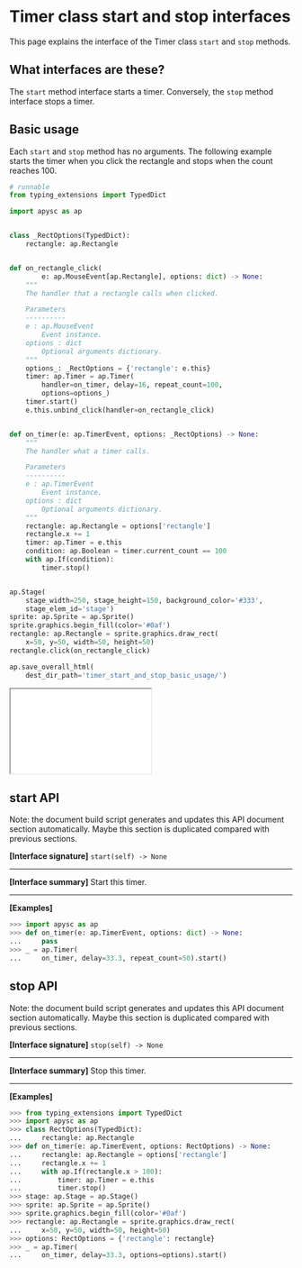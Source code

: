# Timer class start and stop interfaces

This page explains the interface of the Timer class `start` and `stop` methods.

## What interfaces are these?

The `start` method interface starts a timer. Conversely, the `stop` method interface stops a timer.

## Basic usage

Each `start` and `stop` method has no arguments. The following example starts the timer when you click the rectangle and stops when the count reaches 100.

```py
# runnable
from typing_extensions import TypedDict

import apysc as ap


class _RectOptions(TypedDict):
    rectangle: ap.Rectangle


def on_rectangle_click(
        e: ap.MouseEvent[ap.Rectangle], options: dict) -> None:
    """
    The handler that a rectangle calls when clicked.

    Parameters
    ----------
    e : ap.MouseEvent
        Event instance.
    options : dict
        Optional arguments dictionary.
    """
    options_: _RectOptions = {'rectangle': e.this}
    timer: ap.Timer = ap.Timer(
        handler=on_timer, delay=16, repeat_count=100,
        options=options_)
    timer.start()
    e.this.unbind_click(handler=on_rectangle_click)


def on_timer(e: ap.TimerEvent, options: _RectOptions) -> None:
    """
    The handler what a timer calls.

    Parameters
    ----------
    e : ap.TimerEvent
        Event instance.
    options : dict
        Optional arguments dictionary.
    """
    rectangle: ap.Rectangle = options['rectangle']
    rectangle.x += 1
    timer: ap.Timer = e.this
    condition: ap.Boolean = timer.current_count == 100
    with ap.If(condition):
        timer.stop()


ap.Stage(
    stage_width=250, stage_height=150, background_color='#333',
    stage_elem_id='stage')
sprite: ap.Sprite = ap.Sprite()
sprite.graphics.begin_fill(color='#0af')
rectangle: ap.Rectangle = sprite.graphics.draw_rect(
    x=50, y=50, width=50, height=50)
rectangle.click(on_rectangle_click)

ap.save_overall_html(
    dest_dir_path='timer_start_and_stop_basic_usage/')
```

<iframe src="static/timer_start_and_stop_basic_usage/index.html" width="250" height="150"></iframe>


## start API

<!-- Docstring: apysc._time.timer.Timer.start -->

<span class="inconspicuous-txt">Note: the document build script generates and updates this API document section automatically. Maybe this section is duplicated compared with previous sections.</span>

**[Interface signature]** `start(self) -> None`<hr>

**[Interface summary]** Start this timer.<hr>

**[Examples]**

```py
>>> import apysc as ap
>>> def on_timer(e: ap.TimerEvent, options: dict) -> None:
...     pass
>>> _ = ap.Timer(
...     on_timer, delay=33.3, repeat_count=50).start()
```

## stop API

<!-- Docstring: apysc._time.timer.Timer.stop -->

<span class="inconspicuous-txt">Note: the document build script generates and updates this API document section automatically. Maybe this section is duplicated compared with previous sections.</span>

**[Interface signature]** `stop(self) -> None`<hr>

**[Interface summary]** Stop this timer.<hr>

**[Examples]**

```py
>>> from typing_extensions import TypedDict
>>> import apysc as ap
>>> class RectOptions(TypedDict):
...     rectangle: ap.Rectangle
>>> def on_timer(e: ap.TimerEvent, options: RectOptions) -> None:
...     rectangle: ap.Rectangle = options['rectangle']
...     rectangle.x += 1
...     with ap.If(rectangle.x > 100):
...         timer: ap.Timer = e.this
...         timer.stop()
>>> stage: ap.Stage = ap.Stage()
>>> sprite: ap.Sprite = ap.Sprite()
>>> sprite.graphics.begin_fill(color='#0af')
>>> rectangle: ap.Rectangle = sprite.graphics.draw_rect(
...     x=50, y=50, width=50, height=50)
>>> options: RectOptions = {'rectangle': rectangle}
>>> _ = ap.Timer(
...     on_timer, delay=33.3, options=options).start()
```